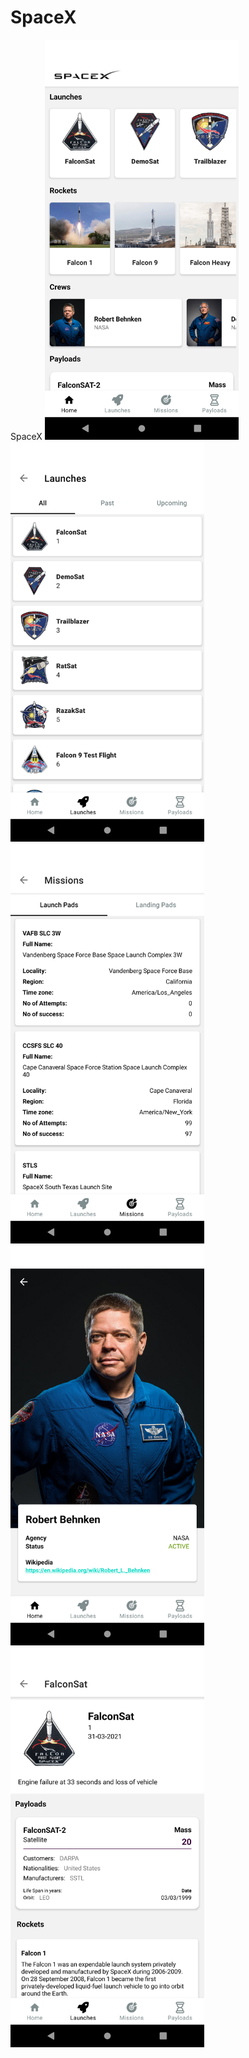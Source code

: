 # SpaceX
SpaceX
<img src ="/screens/Screenshot_1664900866.png" width="310" height="640">
<img src ="/screens/Screenshot_1664900880.png" width="310" height="640">
<img src ="/screens/Screenshot_1664900876.png" width="310" height="640">
<img src ="/screens/Screenshot_1664900870.png" width="310" height="640">
<img src ="/screens/Screenshot_1664900883.png" width="310" height="640">
